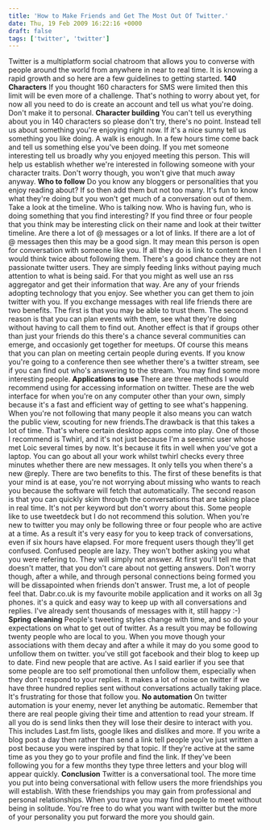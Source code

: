 ```yaml
---
title: 'How to Make Friends and Get The Most Out Of Twitter.'
date: Thu, 19 Feb 2009 16:22:16 +0000
draft: false
tags: ['twitter', 'twitter']
---
```


Twitter is a multiplatform social chatroom that allows you to converse with people around the world from anywhere in near to real time. It is knowing a rapid growth and so here are a few guidelines to getting started. **140 Characters** If you thought 160 characters for SMS were limited then this limit will be even more of a challenge. That's nothing to worry about yet, for now all you need to do is create an account and tell us what you're doing. Don't make it to personal. **Character building** You can't tell us everything about you in 140 characters so please don't try, there's no point. Instead tell us about something you're enjoying right now. If it's a nice sunny tell us something you like doing. A walk is enough. In a few hours time come back and tell us something else you've been doing. If you met someone interesting tell us broadly why you enjoyed meeting this person. This will help us establish whether we're interested in following someone with your character traits. Don't worry though, you won't give that much away anyway. **Who to follow** Do you know any bloggers or personalities that you enjoy reading about? If so then add them but not too many. It's fun to know what they're doing but you won't get much of a conversation out of them. Take a look at the timeline. Who is talking now. Who is having fun, who is doing something that you find interesting? If you find three or four people that you think may be interesting click on their name and look at their twitter timeline. Are there a lot of @ messages or a lot of links. If there are a lot of @ messages then this may be a good sign. It may mean this person is open for conversation with someone like you. If all they do is link to content then I would think twice about following them. There's a good chance they are not passionate twitter users. They are simply feeding links without paying much attention to what is being said. For that you might as well use an rss aggregator and get their information that way. Are any of your friends adopting technology that you enjoy. See whether you can get them to join twitter with you. If you exchange messages with real life friends there are two benefits. The first is that you may be able to trust them. The second reason is that you can plan events with them, see what they're doing without having to call them to find out. Another effect is that if groups other than just your friends do this there's a chance several communities can emerge, and occasionly get together for meetups. Of course this means that you can plan on meeting certain people during events. If you know you're going to a conference then see whether there's a twitter stream, see if you can find out who's answering to the stream. You may find some more interesting people. **Applications to use** There are three methods I would recommend using for accessing information on twitter. These are the web interface for when you're on any computer other than your own, simply because it's a fast and efficient way of getting to see what's happening. When you're not following that many people it also means you can watch the public view, scouting for new friends.The drawback is that this takes a lot of time. That's where certain desktop apps come into play. One of those I recommend is Twhirl, and it's not just because I'm a seesmic user whose met Loic several times by now. It's because it fits in well when you've got a laptop. You can go about all your work whilst twhirl checks every three minutes whether there are new messages. It only tells you when there's a new @reply. There are two benefits to this. The first of these benefits is that your mind is at ease, you're not worrying about missing who wants to reach you because the software will fetch that automatically. The second reason is that you can quickly skim through the conversations that are taking place in real time. It's not per keyword but don't worry about this. Some people like to use tweetdeck but I do not recommend this solution. When you're new to twitter you may only be following three or four people who are active at a time. As a result it's very easy for you to keep track of conversations, even if six hours have elapsed. For more frequent users though they'll get confused. Confused people are lazy. They won't bother asking you what you were refering to. They will simply not answer. At first you'll tell me that doesn't matter, that you don't care about not getting answers. Don't worry though, after a while, and through personal connections being formed you will be dissapointed when friends don't answer. Trust me, a lot of people feel that. Dabr.co.uk is my favourite mobile application and it works on all 3g phones. it's a quick and easy way to keep up with all conversations and replies. I've already sent thousands of messages with it, still happy :-) **Spring cleaning** People's tweeting styles change with time, and so do your expectations on what to get out of twitter. As a result you may be following twenty people who are local to you. When you move though your associations with them decay and after a while it may do you some good to unfollow them on twitter. you've still got facebook and their blog to keep up to date. Find new people that are active. As I said earlier if you see that some people are too self promotional then unfollow them, especially when they don't respond to your replies. It makes a lot of noise on twitter if we have three hundred replies sent without conversations actually taking place. It's frustrating for those that follow you. **No automation** On twitter automation is your enemy, never let anything be automatic. Remember that there are real people giving their time and attention to read your stream. If all you do is send links then they will lose their desire to interact with you. This includes Last.fm lists, google likes and dislikes and more. If you write a blog post a day then rather than send a link tell people you've just written a post because you were inspired by that topic. If they're active at the same time as you they go to your profile and find the link. If they've been following you for a few months they type three letters and your blog will appear quickly. **Conclusion** Twitter is a conversational tool. The more time you put into being conversational with fellow users the more friendships you will establish. With these friendships you may gain from professional and personal relationships. When you trave you may find people to meet without being in solitude. You're free to do what you want with twitter but the more of your personality you put forward the more you should gain.